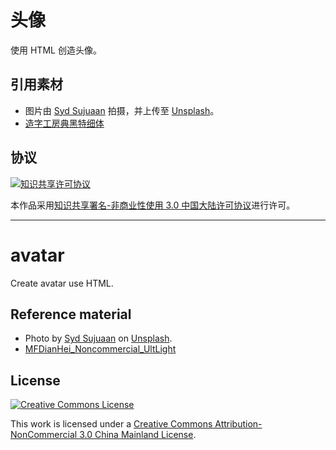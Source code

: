 
# 头像
使用 HTML 创造头像。

## 引用素材
- 图片由 [Syd Sujuaan](https://unsplash.com/@sydsujuaan?utm_source=unsplash&utm_medium=referral&utm_content=creditCopyText) 拍摄，并上传至 [Unsplash](https://unsplash.com/@sydsujuaan?utm_source=unsplash&utm_medium=referral&utm_content=creditCopyText)。
- [造字工房典黑特细体](https://www.makefont.com/font.html?MFDianHei_Noncommercial_UltLight)

## 协议
[![知识共享许可协议](https://i.creativecommons.org/l/by-nc/3.0/cn/88x31.png)](https://creativecommons.org/licenses/by-nc/3.0/cn/deed.zh)

本作品采用[知识共享署名-非商业性使用 3.0 中国大陆许可协议](https://creativecommons.org/licenses/by-nc/3.0/cn/deed.zh)进行许可。

---

# avatar
Create avatar use HTML.

## Reference material
- Photo by [Syd Sujuaan](https://unsplash.com/@sydsujuaan?utm_source=unsplash&utm_medium=referral&utm_content=creditCopyText) on [Unsplash](https://unsplash.com/@sydsujuaan?utm_source=unsplash&utm_medium=referral&utm_content=creditCopyText).
- [MFDianHei_Noncommercial_UltLight](https://www.makefont.com/font.html?MFDianHei_Noncommercial_UltLight)

## License
[![Creative Commons License](https://i.creativecommons.org/l/by-nc/3.0/cn/88x31.png)](https://creativecommons.org/licenses/by-nc/3.0/cn/deed.en)

This work is licensed under a [Creative Commons Attribution-NonCommercial 3.0 China Mainland License](https://creativecommons.org/licenses/by-nc/3.0/cn/deed.en).
